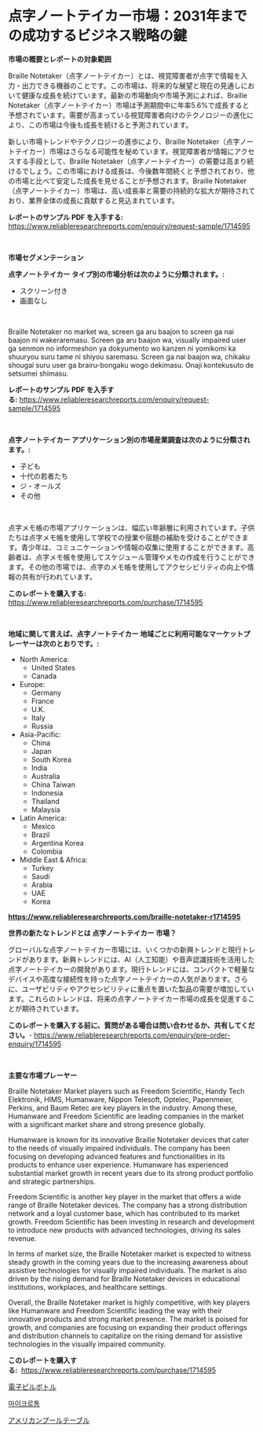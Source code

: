 <p><h1>点字ノートテイカー市場：2031年までの成功するビジネス戦略の鍵</h1></p><p><strong>市場の概要とレポートの対象範囲</strong></p>
<p><p>Braille Notetaker（点字ノートテイカー）とは、視覚障害者が点字で情報を入力・出力できる機器のことです。この市場は、将来的な展望と現在の見通しにおいて健康な成長を続けています。最新の市場動向や市場予測によれば、Braille Notetaker（点字ノートテイカー）市場は予測期間中に年率5.6%で成長すると予想されています。需要が高まっている視覚障害者向けのテクノロジーの進化により、この市場は今後も成長を続けると予測されています。</p><p>新しい市場トレンドやテクノロジーの進歩により、Braille Notetaker（点字ノートテイカー）市場はさらなる可能性を秘めています。視覚障害者が情報にアクセスする手段として、Braille Notetaker（点字ノートテイカー）の需要は高まり続けるでしょう。この市場における成長は、今後数年間続くと予想されており、他の市場と比べて安定した成長を見せることが予想されます。Braille Notetaker（点字ノートテイカー）市場は、高い成長率と需要の持続的な拡大が期待されており、業界全体の成長に貢献すると見込まれています。</p></p>
<p><strong>レポートのサンプル PDF を入手する:</strong> <a href="https://www.reliableresearchreports.com/enquiry/request-sample/1714595">https://www.reliableresearchreports.com/enquiry/request-sample/1714595</a></p>
<p>&nbsp;</p>
<p><strong>市場セグメンテーション</strong></p>
<p><strong>点字ノートテイカー タイプ別の市場分析は次のように分類されます。:</strong></p>
<p><ul><li>スクリーン付き</li><li>画面なし</li></ul></p>
<p>&nbsp;</p>
<p><p>Braille Notetaker no market wa, screen ga aru baajon to screen ga nai baajon ni wakeraremasu. Screen ga aru baajon wa, visually impaired user  ga senmon no informeshon ya dokyumento wo kanzen ni yomikomi ka shuuryou suru tame ni shiyou saremasu. Screen ga nai baajon wa, chikaku shougai suru user ga brairu-bongaku wogo dekimasu. Onaji kontekusuto de setsumei shimasu.</p></p>
<p><strong>レポートのサンプル PDF を入手する:</strong>&nbsp;<a href="https://www.reliableresearchreports.com/enquiry/request-sample/1714595">https://www.reliableresearchreports.com/enquiry/request-sample/1714595</a></p>
<p>&nbsp;</p>
<p><strong> 点字ノートテイカー アプリケーション別の市場産業調査は次のように分類されます。:</strong></p>
<p><ul><li>子ども</li><li>十代の若者たち</li><li>ジ・オールズ</li><li>その他</li></ul></p>
<p>&nbsp;</p>
<p><p>点字メモ帳の市場アプリケーションは、幅広い年齢層に利用されています。子供たちは点字メモ帳を使用して学校での授業や宿題の補助を受けることができます。青少年は、コミュニケーションや情報の収集に使用することができます。高齢者は、点字メモ帳を使用してスケジュール管理やメモの作成を行うことができます。その他の市場では、点字のメモ帳を使用してアクセシビリティの向上や情報の共有が行われています。</p></p>
<p><strong>このレポートを購入する:</strong>&nbsp; <a href="https://www.reliableresearchreports.com/purchase/1714595">https://www.reliableresearchreports.com/purchase/1714595</a></p>
<p>&nbsp;</p>
<p><strong>地域に関して言えば、点字ノートテイカー 地域ごとに利用可能なマーケットプレーヤーは次のとおりです。:</strong></p>
<p><ul>
    <li>
        North America:
        <ul>
            <li>United States</li>
            <li>Canada</li>
        </ul>
    </li>
    <li>
        Europe:
        <ul>
            <li>Germany</li>
            <li>France</li>
            <li>U.K.</li>
            <li>Italy</li>
            <li>Russia</li>
        </ul>
    </li>
    <li>
        Asia-Pacific:
        <ul>
            <li>China</li>
            <li>Japan</li>
            <li>South Korea</li>
            <li>India</li>
            <li>Australia</li>
            <li>China Taiwan</li>
            <li>Indonesia</li>
            <li>Thailand</li>
            <li>Malaysia</li>
        </ul>
    </li>
    <li>
        Latin America:
        <ul>
            <li>Mexico</li>
            <li>Brazil</li>
            <li>Argentina Korea</li>
            <li>Colombia</li>
        </ul>
    </li>
    <li>
        Middle East & Africa:
        <ul>
            <li>Turkey</li>
            <li>Saudi</li>
            <li>Arabia</li>
            <li>UAE</li>
            <li>Korea</li>
        </ul>
    </li>
    </ul></p>
<p><strong><a href="https://www.reliableresearchreports.com/braille-notetaker-r1714595">https://www.reliableresearchreports.com/braille-notetaker-r1714595</a></strong>&nbsp;</p>
<p><strong>世界の新たなトレンドとは 点字ノートテイカー 市場？</strong></p>
<p><p>グローバルな点字ノートテイカー市場には、いくつかの新興トレンドと現行トレンドがあります。新興トレンドには、AI（人工知能）や音声認識技術を活用した点字ノートテイカーの開発があります。現行トレンドには、コンパクトで軽量なデバイスや高度な接続性を持った点字ノートテイカーの人気があります。さらに、ユーザビリティやアクセシビリティに重点を置いた製品の需要が増加しています。これらのトレンドは、将来の点字ノートテイカー市場の成長を促進することが期待されています。</p></p>
<p><strong>このレポートを購入する前に、質問がある場合は問い合わせるか、共有してください。</strong>- <a href="https://www.reliableresearchreports.com/enquiry/pre-order-enquiry/1714595">https://www.reliableresearchreports.com/enquiry/pre-order-enquiry/1714595</a></p>
<p>&nbsp;</p>
<p><strong>主要な市場プレーヤー</strong></p>
<p><p>Braille Notetaker Market players such as Freedom Scientific, Handy Tech Elektronik, HIMS, Humanware, Nippon Telesoft, Optelec, Papenmeier, Perkins, and Baum Retec are key players in the industry. Among these, Humanware and Freedom Scientific are leading companies in the market with a significant market share and strong presence globally.</p><p>Humanware is known for its innovative Braille Notetaker devices that cater to the needs of visually impaired individuals. The company has been focusing on developing advanced features and functionalities in its products to enhance user experience. Humanware has experienced substantial market growth in recent years due to its strong product portfolio and strategic partnerships.</p><p>Freedom Scientific is another key player in the market that offers a wide range of Braille Notetaker devices. The company has a strong distribution network and a loyal customer base, which has contributed to its market growth. Freedom Scientific has been investing in research and development to introduce new products with advanced technologies, driving its sales revenue.</p><p>In terms of market size, the Braille Notetaker market is expected to witness steady growth in the coming years due to the increasing awareness about assistive technologies for visually impaired individuals. The market is also driven by the rising demand for Braille Notetaker devices in educational institutions, workplaces, and healthcare settings.</p><p>Overall, the Braille Notetaker market is highly competitive, with key players like Humanware and Freedom Scientific leading the way with their innovative products and strong market presence. The market is poised for growth, and companies are focusing on expanding their product offerings and distribution channels to capitalize on the rising demand for assistive technologies in the visually impaired community.</p></p>
<p><strong>このレポートを購入する:</strong>&nbsp;&nbsp;<a href="https://www.reliableresearchreports.com/purchase/1714595">https://www.reliableresearchreports.com/purchase/1714595</a></p>
<p><p><a href="https://medium.com/@addiehirthe05/%E9%9B%BB%E5%AD%90%E9%8C%A0%E5%89%A4%E3%83%9C%E3%83%88%E3%83%AB%E5%B8%82%E5%A0%B4-%E5%B8%82%E5%A0%B4cagr-%E5%B8%82%E5%A0%B4%E3%83%88%E3%83%AC%E3%83%B3%E3%83%89-%E3%81%8A%E3%82%88%E3%81%B3%E6%88%90%E9%95%B7%E6%88%A6%E7%95%A5%E3%81%AB%E9%96%A2%E3%81%99%E3%82%8B%E6%83%85%E5%A0%B1-c7ef6b502fb5">電子ピルボトル</a></p><p><a href="https://medium.com/@wheelgg5674537/%EB%A7%88%EC%9D%B4%ED%81%AC%EB%A1%9C%ED%86%B0-%EC%8B%9C%EC%9E%A5-%EB%B3%B4%EA%B3%A0%EC%84%9C%EB%8A%94-%EC%9D%B4-%EC%8B%9C%EC%9E%A5%EC%9D%98-%EC%B5%9C%EC%8B%A0-%ED%8A%B8%EB%A0%8C%EB%93%9C%EC%99%80-%EC%84%B1%EC%9E%A5-%EA%B8%B0%ED%9A%8C%EB%A5%BC-%EB%B0%9D%ED%98%80%EC%A4%80%EB%8B%A4-11f974b3aba9">마이크로톰</a></p><p><a href="https://medium.com/@drewosciski565654/%E3%82%A2%E3%83%A1%E3%83%AA%E3%82%AB%E3%83%B3%E3%83%97%E3%83%BC%E3%83%AB%E5%8F%B0%E5%B8%82%E5%A0%B4-%E7%A8%AE%E9%A1%9E-%E7%94%A8%E9%80%94-%E5%9C%B0%E7%90%86%E3%81%AB%E3%82%88%E3%82%8B%E5%8C%85%E6%8B%AC%E7%9A%84%E3%81%AA%E8%A9%95%E4%BE%A1-229726623afd">アメリカンプールテーブル</a></p></p>